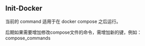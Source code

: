 
## Init-Docker

当前的 command 适用于在 docker compose 之后运行。

后期如果需要增加修改compose文件的命令，需增加新的键，例如：compose_commands
